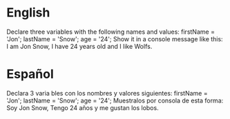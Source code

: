 # English
Declare three variables with the following names and values: firstName = 'Jon'; lastName = 'Snow'; age = '24'; Show it in a console message like this: I am Jon Snow, I have 24 years old and I like Wolfs.

# Español
Declara 3 varia bles con los nombres y valores siguientes: firstName = 'Jon'; lastName = 'Snow'; age = '24'; Muestralos por consola de esta forma: Soy Jon Snow, Tengo 24 años y me gustan los lobos.

